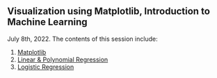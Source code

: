 ## Visualization using Matplotlib, Introduction to Machine Learning
July 8th, 2022.
The contents of this session include:
  1. [Matplotlib](https://github.com/analytics-club-iitm/Summer-School-2022/blob/main/Session_2/(1)%20Matplotlib.ipynb)
  2. [Linear & Polynomial Regression](https://github.com/analytics-club-iitm/Summer-School-2022/blob/main/Session_2/(2)%20Linear%2BPolynomial%20Regression.ipynb)
  3. [Logistic Regression](https://github.com/analytics-club-iitm/Summer-School-2022/blob/main/Session_2/(3)%20Logistic%20Regression.ipynb)
